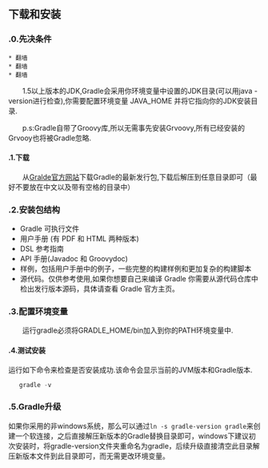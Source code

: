 ## 下载和安装

### <a name="one">.0.先决条件</a>
    
    * 翻墙
    * 翻墙
    * 翻墙
    
　　1.5以上版本的JDK,Gradle会采用你环境变量中设置的JDK目录(可以用java -version进行检查),你需要配置环境变量 JAVA_HOME 并将它指向你的JDK安装目录.

　　p.s:Gradle自带了Groovy库,所以无需事先安装Grvoovy,所有已经安装的Grvooy也将被Gradle忽略.
#### <a name="1">.1.下载</a>
　　从[Gralde官方网站](http://www.gradle.org/download)下载Gradle的最新发行包,下载后解压到任意目录即可（最好不要放在中文以及带有空格的目录中）
  
### <a name="two">.2.安装包结构</a>
   * Gradle 可执行文件
   * 用户手册 (有 PDF 和 HTML 两种版本)
   * DSL 参考指南
   * API 手册(Javadoc 和 Groovydoc)
   * 样例，包括用户手册中的例子，一些完整的构建样例和更加复杂的构建脚本
   * 源代码。仅供参考使用,如果你想要自己来编译 Gradle 你需要从源代码仓库中检出发行版本源码，具体请查看 Gradle 官方主页。
   
### <a name="three">.3.配置环境变量</a>
　　运行gradle必须将GRADLE_HOME/bin加入到你的PATH环境变量中.  
  
#### <a name="four">.4.测试安装</a>

  运行如下命令来检查是否安装成功.该命令会显示当前的JVM版本和Gradle版本.
```groovy
   gradle -v
```

### <a name="five">.5.Gradle升级</a>
  如果你采用的非windows系统，那么可以通过`ln -s gradle-version gradle`来创建一个软连接，之后直接解压新版本的Gradle替换目录即可，windows下建议初次安装时，将gradle-version文件夹重命名为gradle，后续升级直接清空此目录解压新版本文件到此目录即可，而无需更改环境变量。